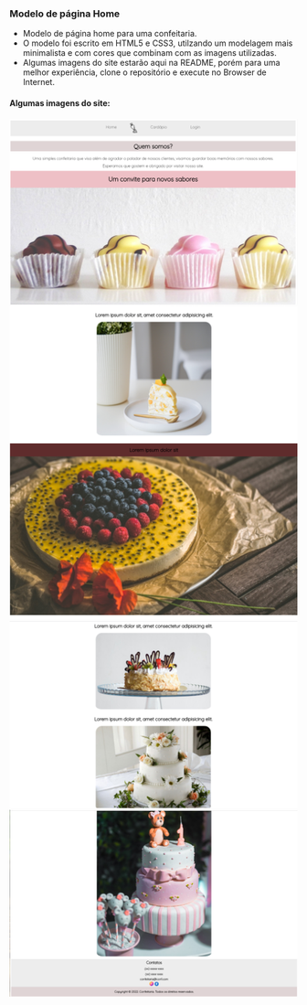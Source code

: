 ### Modelo de página Home

- Modelo de página home para uma confeitaria.
- O modelo foi escrito em HTML5 e CSS3, utilzando um modelagem mais minimalista e com cores que combinam com as imagens utilizadas.
-  Algumas imagens do site estarão aqui na README, porém para uma melhor experiência, clone o repositório e execute no Browser de Internet.

#### Algumas imagens do site: 

<img src="imgSite/img1.png" width="720px" />

<img src="imgSite/img2.png" width="720px" />

<img src="imgSite/img3.png" width="720px" />

<img src="imgSite/img4.png" width="720px" />

<img src="imgSite/img5.png" width="720px" />
